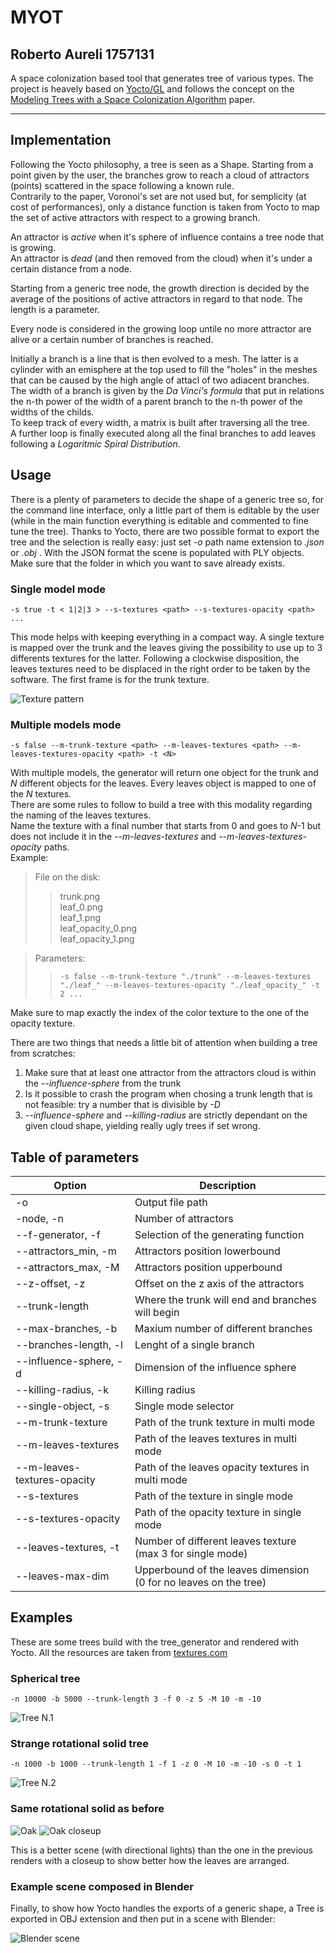 # MYOT
## Roberto Aureli 1757131

A space colonization based tool that generates tree of various types.
The project is heavely based on [Yocto/GL](https://github.com/xelatihy/yocto-gl) and follows the concept on the [Modeling Trees with a Space Colonization Algorithm](http://algorithmicbotany.org/papers/colonization.egwnp2007.large.pdf) paper.

___________________________________

## Implementation

Following the Yocto philosophy, a tree is seen as a Shape.
Starting from a point given by the user, the branches grow to reach a  cloud of attractors (points) scattered in the space following a known rule.\
Contrarily to the paper, Voronoi's set are not used but, for semplicity (at cost of performances), only a distance function is taken from Yocto to map the set of active attractors with respect to a growing branch.

An attractor is *active* when it's sphere of influence contains a tree node that is growing.\
An attractor is *dead* (and then removed from the cloud) when it's under a certain distance from a node.

Starting from a generic tree node, the growth direction is decided by the average of the positions of active attractors in regard to that node. The length is a parameter.

Every node is considered in the growing loop untile no more attractor are alive or a certain number of branches is reached.

Initially a branch is a line that is then evolved to a mesh. The latter is a cylinder with an emisphere at the top used to fill the "holes" in the meshes that can be caused by the high angle of attacl of two adiacent branches.\
The width of a branch is given by the *Da Vinci's formula* that put in relations the n-th power of the width of a parent branch to the n-th power of the widths of the childs. \
To keep track of every width, a matrix is built after traversing all the tree.\
A further loop is finally executed along all the final branches to add leaves following a *Logaritmic Spiral Distribution*.

## Usage

There is a plenty of parameters to decide the shape of a generic tree so, for the command line interface, only a little part of them is editable by the user (while in the main function everything is editable and commented to fine tune the tree).
Thanks to Yocto, there are two possible format to export the tree and the selection is really easy: just set *-o* path name extension to *.json* or *.obj* . With the JSON format the scene is populated with PLY objects.\
Make sure that the folder in which you want to save already exists.

### Single model mode

    -s true -t < 1|2|3 > --s-textures <path> --s-textures-opacity <path> ...

This mode helps with keeping everything in a compact way. A single texture is mapped over the trunk and the leaves giving the possibility to use up to 3 differents textures for the latter.
Following a clockwise disposition, the leaves textures need to be displaced in the right order to be taken by the software. 
The first frame is for the trunk texture. 

![Texture pattern](img/textures.png )


### Multiple models mode

    -s false --m-trunk-texture <path> --m-leaves-textures <path> --m-leaves-textures-opacity <path> -t <N> 

With multiple models, the generator will return one object for the trunk and *N* different objects for the leaves. Every leaves object is mapped to one of the *N* textures.\
There are some rules to follow to build a tree with this modality regarding the naming of the leaves textures.\
Name the texture with a final number that starts from 0 and goes to *N*-1 but does not include it in the *--m-leaves-textures* and *--m-leaves-textures-opacity* paths.\
Example:

> File on the disk:
>>trunk.png\
>>leaf_0.png\
>>leaf_1.png\
>>leaf_opacity_0.png\
>>leaf_opacity_1.png

> Parameters:
>>     -s false --m-trunk-texture "./trunk" --m-leaves-textures "./leaf_" --m-leaves-textures-opacity "./leaf_opacity_" -t 2 ...

Make sure to map exactly the index of the color texture to the one of the opacity texture.

There are two things that needs a little bit of attention when building a tree from scratches: 
1. Make sure that at least one attractor from the attractors cloud is within the *--influence-sphere* from the trunk
1. Is it possible to crash the program when chosing a trunk length that is not feasible: try a number that is divisible by *-D*
1. *--influence-sphere* and *--killing-radius* are strictly dependant on the given cloud shape, yielding really ugly trees if set wrong.

## Table of parameters
| Option                    | Description |
| ------                    | ----------- |
|  -o                       | Output file path
| -node, -n                 | Number of attractors
| --f-generator, -f         | Selection of the generating function
|--attractors_min, -m       | Attractors position lowerbound
|--attractors_max, -M       | Attractors position upperbound
|--z-offset, -z             | Offset on the z axis of the attractors
|--trunk-length             | Where the trunk will end and branches will begin
|--max-branches, -b         | Maxium number of different branches
|--branches-length, -l      | Lenght of a single branch
|--influence-sphere, -d     | Dimension of the influence sphere
|--killing-radius, -k       | Killing radius 
|--single-object, -s        | Single mode selector 
|--m-trunk-texture          | Path of the trunk texture in multi mode
|--m-leaves-textures        | Path of the leaves textures in multi mode
|--m-leaves-textures-opacity| Path of the leaves opacity textures in multi mode
|--s-textures               | Path of the texture in single mode
|--s-textures-opacity       | Path of the opacity texture in single mode
|--leaves-textures, -t      | Number of different leaves texture (max 3 for single mode)
|--leaves-max-dim           | Upperbound of the leaves dimension (0 for no leaves on the tree)

## Examples

These are some trees build with the tree_generator and rendered with Yocto.
All the resources are taken from [textures.com](http://textures.com)

### Spherical tree 

    -n 10000 -b 5000 --trunk-length 3 -f 0 -z 5 -M 10 -m -10
![Tree N.1 ](img/1.png)

### Strange rotational solid tree

    -n 1000 -b 1000 --trunk-length 1 -f 1 -z 0 -M 10 -m -10 -s 0 -t 1
![Tree N.2 ](img/2.png)



### Same rotational solid as before

![Oak ](img/quercia.jpg)
![Oak closeup](img/quercia_closeup.jpg)

This is a better scene (with directional lights) than the one in the previous renders with a closeup to show better how the leaves are arranged.

### Example scene composed in Blender

Finally, to show how Yocto handles the exports of a generic shape, a Tree is exported in OBJ extension and then put in a scene with Blender:

![Blender scene](img/render.png)
